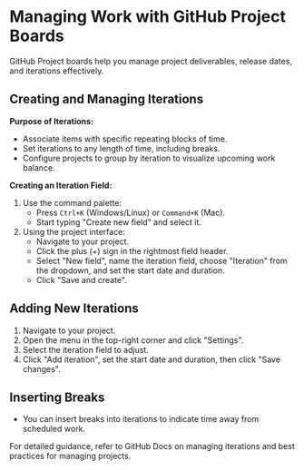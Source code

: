 # Managing Work with GitHub Project Boards

GitHub Project boards help you manage project deliverables, release dates, and iterations effectively.

## Creating and Managing Iterations

**Purpose of Iterations:**
- Associate items with specific repeating blocks of time.
- Set iterations to any length of time, including breaks.
- Configure projects to group by iteration to visualize upcoming work balance.

**Creating an Iteration Field:**
1. Use the command palette:
   - Press `Ctrl+K` (Windows/Linux) or `Command+K` (Mac).
   - Start typing "Create new field" and select it.
2. Using the project interface:
   - Navigate to your project.
   - Click the plus (+) sign in the rightmost field header.
   - Select "New field", name the iteration field, choose "Iteration" from the dropdown, and set the start date and duration.
   - Click "Save and create".

## Adding New Iterations

1. Navigate to your project.
2. Open the menu in the top-right corner and click "Settings".
3. Select the iteration field to adjust.
4. Click "Add iteration", set the start date and duration, then click "Save changes".

## Inserting Breaks
- You can insert breaks into iterations to indicate time away from scheduled work.

For detailed guidance, refer to GitHub Docs on managing iterations and best practices for managing projects.